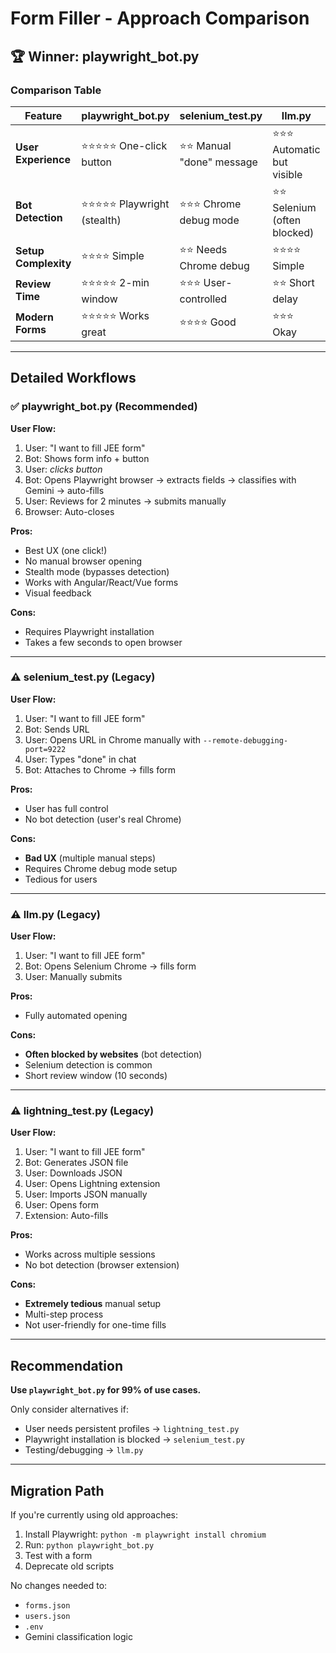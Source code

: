 # Form Filler - Approach Comparison

## 🏆 Winner: playwright_bot.py

### Comparison Table

| Feature | playwright_bot.py | selenium_test.py | llm.py | lightning_test.py |
|---------|------------------|------------------|--------|-------------------|
| **User Experience** | ⭐⭐⭐⭐⭐ One-click button | ⭐⭐ Manual "done" message | ⭐⭐⭐ Automatic but visible | ⭐ Manual JSON import |
| **Bot Detection** | ⭐⭐⭐⭐⭐ Playwright (stealth) | ⭐⭐⭐ Chrome debug mode | ⭐⭐ Selenium (often blocked) | N/A |
| **Setup Complexity** | ⭐⭐⭐⭐ Simple | ⭐⭐ Needs Chrome debug | ⭐⭐⭐⭐ Simple | ⭐ Complex extension setup |
| **Review Time** | ⭐⭐⭐⭐⭐ 2-min window | ⭐⭐⭐ User-controlled | ⭐⭐ Short delay | ⭐⭐⭐⭐⭐ Manual control |
| **Modern Forms** | ⭐⭐⭐⭐⭐ Works great | ⭐⭐⭐⭐ Good | ⭐⭐⭐ Okay | ⭐⭐⭐⭐ Good |

---

## Detailed Workflows

### ✅ playwright_bot.py (Recommended)

**User Flow:**
1. User: "I want to fill JEE form"
2. Bot: Shows form info + button
3. User: *clicks button*
4. Bot: Opens Playwright browser → extracts fields → classifies with Gemini → auto-fills
5. User: Reviews for 2 minutes → submits manually
6. Browser: Auto-closes

**Pros:**
- Best UX (one click!)
- No manual browser opening
- Stealth mode (bypasses detection)
- Works with Angular/React/Vue forms
- Visual feedback

**Cons:**
- Requires Playwright installation
- Takes a few seconds to open browser

---

### ⚠️ selenium_test.py (Legacy)

**User Flow:**
1. User: "I want to fill JEE form"
2. Bot: Sends URL
3. User: Opens URL in Chrome manually with `--remote-debugging-port=9222`
4. User: Types "done" in chat
5. Bot: Attaches to Chrome → fills form

**Pros:**
- User has full control
- No bot detection (user's real Chrome)

**Cons:**
- **Bad UX** (multiple manual steps)
- Requires Chrome debug mode setup
- Tedious for users

---

### ⚠️ llm.py (Legacy)

**User Flow:**
1. User: "I want to fill JEE form"
2. Bot: Opens Selenium Chrome → fills form
3. User: Manually submits

**Pros:**
- Fully automated opening

**Cons:**
- **Often blocked by websites** (bot detection)
- Selenium detection is common
- Short review window (10 seconds)

---

### ⚠️ lightning_test.py (Legacy)

**User Flow:**
1. User: "I want to fill JEE form"
2. Bot: Generates JSON file
3. User: Downloads JSON
4. User: Opens Lightning extension
5. User: Imports JSON manually
6. User: Opens form
7. Extension: Auto-fills

**Pros:**
- Works across multiple sessions
- No bot detection (browser extension)

**Cons:**
- **Extremely tedious** manual setup
- Multi-step process
- Not user-friendly for one-time fills

---

## Recommendation

**Use `playwright_bot.py` for 99% of use cases.**

Only consider alternatives if:
- User needs persistent profiles → `lightning_test.py`
- Playwright installation is blocked → `selenium_test.py`
- Testing/debugging → `llm.py`

---

## Migration Path

If you're currently using old approaches:

1. Install Playwright: `python -m playwright install chromium`
2. Run: `python playwright_bot.py`
3. Test with a form
4. Deprecate old scripts

No changes needed to:
- `forms.json`
- `users.json`
- `.env`
- Gemini classification logic
